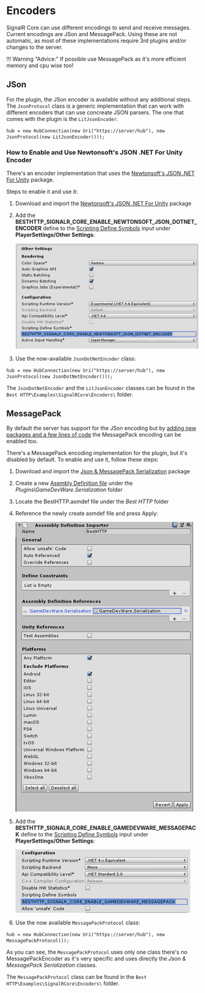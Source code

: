 # Encoders

SignalR Core can use different encodings to send and receive messages. Current encodings are JSon and MessagePack.
Using these are not automatic, as most of these implementations require 3rd plugins and/or changes to the server.

!!! Warning "Advice:"
	If possible use MessagePack as it's more efficient memory and cpu wise too!

## JSon

For the plugin, the JSon encoder is available without any additional steps. The `JsonProtocol` class is a generic implementation that can work with different encoders that can use concreate JSON parsers. The one that comes with the plugin is the `LitJsonEncoder`.
```language-csharp
hub = new HubConnection(new Uri("https://server/hub"), new JsonProtocol(new LitJsonEncoder()));
```

### How to Enable and Use Newtonsoft's JSON .NET For Unity Encoder

There's an encoder implementation that uses the [Newtonsoft's JSON .NET For Unity](https://assetstore.unity.com/packages/tools/input-management/json-net-for-unity-11347) package.

Steps to enable it and use it:

1. Download and import the [Newtonsoft's JSON .NET For Unity](https://assetstore.unity.com/packages/tools/input-management/json-net-for-unity-11347) package
2. Add the **BESTHTTP_SIGNALR_CORE_ENABLE_NEWTONSOFT_JSON_DOTNET_ENCODER** define to the [Scripting Define Symbols](https://docs.unity3d.com/Manual/PlatformDependentCompilation.html) input under **PlayerSettings/Other Settings**:

	![Scrypting Define Symbols](media/JSONDotNet_ScriptingDefineSymbols.png)
	
3. Use the now-available `JsonDotNetEncoder` class:
```language-csharp
hub = new HubConnection(new Uri("https://server/hub"), new JsonProtocol(new JsonDotNetEncoder()));
```

The `JsonDotNetEncoder` and the `LitJsonEncoder` classes can be found in the `Best HTTP\Examples\SignalRCore\Encoders\` folder.

## MessagePack

By default the server has support for the JSon encoding but by [adding new packages and a few lines of code](https://docs.microsoft.com/en-us/aspnet/core/signalr/messagepackhubprotocol?view=aspnetcore-3.1) the MessagePack encoding can be enabled too.

There's a MessagePack encoding implementation for the plugin, but it's disabled by default. To enable and use it, follow these steps:

1. Download and import the [Json & MessagePack Serialization](https://assetstore.unity.com/packages/tools/network/json-messagepack-serialization-59918) package
2. Create a new [Asembly Definition file](https://docs.unity3d.com/Manual/ScriptCompilationAssemblyDefinitionFiles.html) under the *Plugins\GameDevWare.Serialization* folder
3. Locate the BestHTTP.asmdef file under the *Best HTTP* folder
4. Reference the newly create asmdef file and press Apply:

	![BestHTTP_AssemblyDefinition_MessagePack](media/BestHTTP_AssemblyDefinition_MessagePack.png)
	
5. Add the **BESTHTTP_SIGNALR_CORE_ENABLE_GAMEDEVWARE_MESSAGEPACK** define to the [Scripting Define Symbols](https://docs.unity3d.com/Manual/PlatformDependentCompilation.html) input under **PlayerSettings/Other Settings**:

	![GameDevWare_MessagePack_ScriptingDefineSymbols.png](media/GameDevWare_MessagePack_ScriptingDefineSymbols.png)
	
6. Use the now available `MessagePackProtocol` class:
```language-csharp
hub = new HubConnection(new Uri("https://server/hub"), new MessagePackProtocol());
```

As you can see, the `MessagePackProtocol` uses only one class there's no MessagePackEncoder as it's very specific and uses directly the *Json & MessagePack Serialization* classes.

The `MessagePackProtocol` class can be found in the `Best HTTP\Examples\SignalRCore\Encoders\` folder.